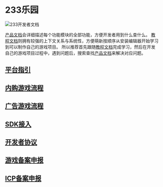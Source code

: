# 233乐园

![233开发者文档](https://cdn.233xyx.com/athena/online/3c718bdc52374734b9ece2108b8bdb77_243570267.webp)

[产品文档](https://docs.ark.online/)会详细描述每个功能模块的全部功能，方便开发者用到什么查什么。
[教程文档](https://learning.ark.online/)则拥有较强的上下文关系与系统性，方便萌新按顺序从安装编辑器开始学习到可以制作自己的游戏项目。
所以推荐首先跟随[教程文档](https://learning.ark.online/)完成学习，然后在开发自己的游戏项目过程中，遇到问题后，搜索查找[产品文档](https://docs.ark.online/)来解决对应问题。

## [平台指引](../平台指引.md)

## [内购游戏流程](../内购游戏流程/内购游戏对接流程.md)

## [广告游戏流程](../广告游戏流程/广告游戏对接流程.md)

## [SDK接入](../SDK接入/内购SDK客户端接入文档.md)

## [开发者协议](../开发者协议/平台隐私政策.md)

## [游戏备案申报](../游戏备案申报指引.md)

## [ICP备案申报](../ICP备案申报指引.md)
